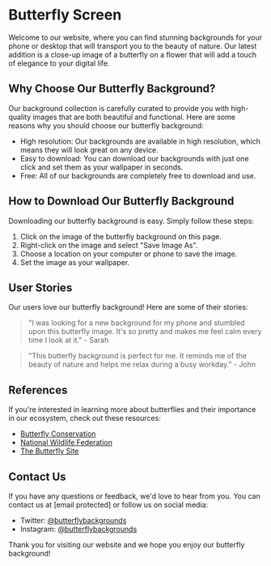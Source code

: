 <!--font:Montserrat-->

# Butterfly Screen

Welcome to our website, where you can find stunning backgrounds for your phone or desktop that will transport you to the beauty of nature. Our latest addition is a close-up image of a butterfly on a flower that will add a touch of elegance to your digital life.

## Why Choose Our Butterfly Background?

Our background collection is carefully curated to provide you with high-quality images that are both beautiful and functional. Here are some reasons why you should choose our butterfly background:

-   High resolution: Our backgrounds are available in high resolution, which means they will look great on any device.
-   Easy to download: You can download our backgrounds with just one click and set them as your wallpaper in seconds.
-   Free: All of our backgrounds are completely free to download and use.

## How to Download Our Butterfly Background

Downloading our butterfly background is easy. Simply follow these steps:

1. Click on the image of the butterfly background on this page.
2. Right-click on the image and select "Save Image As".
3. Choose a location on your computer or phone to save the image.
4. Set the image as your wallpaper.

## User Stories

Our users love our butterfly background! Here are some of their stories:

> "I was looking for a new background for my phone and stumbled upon this butterfly image. It's so pretty and makes me feel calm every time I look at it." - Sarah

> "This butterfly background is perfect for me. It reminds me of the beauty of nature and helps me relax during a busy workday." - John

## References

If you're interested in learning more about butterflies and their importance in our ecosystem, check out these resources:

-   [Butterfly Conservation](#)
-   [National Wildlife Federation](#)
-   [The Butterfly Site](#)

## Contact Us

If you have any questions or feedback, we'd love to hear from you. You can contact us at [email protected] or follow us on social media:

-   Twitter: [@butterflybackgrounds](#)
-   Instagram: [@butterflybackgrounds](#)

Thank you for visiting our website and we hope you enjoy our butterfly background!

<!--

Write me content for website with wallpaper which alt text is:

"A close-up of a butterfly on a flower"

The name/title of the page should not be 1:1 copy of the alt text but rather a real content of the website which is using this wallpaper.

- Use markdown format
- Start with heading
- Heading should be short and concise
- The content should look like a real website
- The website should not be about the wallpaper, wallpaper is just a related background
- Heading should be contain work "wallpaper" or "background"
- Include real sections like references, contact, user stories, etc. use things relevant to the page purpose.
- Feel free to use structure like headings, bullets, numbering, blockquotes, paragraphs, horizontal lines, etc.
- You can use formatting like bold or _italic_
- You can include UTF-8 emojis
- Links should be only #hash anchors (and you can refer to the document itself)
- Do not include images


---


# Beautiful Butterfly Wallpaper for Your Home Screen

Welcome to our website, where you can find the perfect wallpaper for your phone or desktop background. Our latest addition is a stunning close-up of a butterfly on a flower that will bring a touch of nature to your digital life.

## Why Choose Our Butterfly Wallpaper?

Our wallpaper collection is carefully curated to provide you with high-quality images that are both beautiful and functional. Here are some reasons why you should choose our butterfly wallpaper:

- High resolution: Our wallpapers are available in high resolution, which means they will look great on any device.
- Easy to download: You can download our wallpapers with just one click and set them as your background in seconds.
- Free: All of our wallpapers are completely free to download and use.

## How to Download Our Butterfly Wallpaper

Downloading our butterfly wallpaper is easy. Simply follow these steps:

1. Click on the image of the butterfly wallpaper on this page.
2. Right-click on the image and select "Save Image As".
3. Choose a location on your computer or phone to save the image.
4. Set the image as your background.

## User Stories

Our users love our butterfly wallpaper! Here are some of their stories:

> "I was looking for a new wallpaper for my phone and stumbled upon this butterfly image. It's so pretty and makes me happy every time I look at it." - Sarah

> "I'm a nature lover, so this butterfly wallpaper is perfect for me. It reminds me of the beauty of nature even when I'm stuck inside." - John

## References

If you're interested in learning more about butterflies and their importance in our ecosystem, check out these resources:

- [Butterfly Conservation](#)
- [National Wildlife Federation](#)
- [The Butterfly Site](#)

## Contact Us

If you have any questions or feedback, we'd love to hear from you. You can contact us at [email protected] or follow us on social media:

- Twitter: [@butterflywallpapers](#)
- Instagram: [@butterflywallpapers](#)

Thank you for visiting our website and we hope you enjoy our butterfly wallpaper!


---


Heading should not include word "wallpaper". The website should not be about the wallpaper itself, wallpaper is just a related background, rewrite whole content.


---


# Bring Nature to Your Screen with a Beautiful Butterfly Background

Welcome to our website, where you can find stunning backgrounds for your phone or desktop that will transport you to the beauty of nature. Our latest addition is a close-up image of a butterfly on a flower that will add a touch of elegance to your digital life.

## Why Choose Our Butterfly Background?

Our background collection is carefully curated to provide you with high-quality images that are both beautiful and functional. Here are some reasons why you should choose our butterfly background:

- High resolution: Our backgrounds are available in high resolution, which means they will look great on any device.
- Easy to download: You can download our backgrounds with just one click and set them as your wallpaper in seconds.
- Free: All of our backgrounds are completely free to download and use.

## How to Download Our Butterfly Background

Downloading our butterfly background is easy. Simply follow these steps:

1. Click on the image of the butterfly background on this page.
2. Right-click on the image and select "Save Image As".
3. Choose a location on your computer or phone to save the image.
4. Set the image as your wallpaper.

## User Stories

Our users love our butterfly background! Here are some of their stories:

> "I was looking for a new background for my phone and stumbled upon this butterfly image. It's so pretty and makes me feel calm every time I look at it." - Sarah

> "This butterfly background is perfect for me. It reminds me of the beauty of nature and helps me relax during a busy workday." - John

## References

If you're interested in learning more about butterflies and their importance in our ecosystem, check out these resources:

- [Butterfly Conservation](#)
- [National Wildlife Federation](#)
- [The Butterfly Site](#)

## Contact Us

If you have any questions or feedback, we'd love to hear from you. You can contact us at [email protected] or follow us on social media:

- Twitter: [@butterflybackgrounds](#)
- Instagram: [@butterflybackgrounds](#)

Thank you for visiting our website and we hope you enjoy our butterfly background!


---


Write me a Google font which is best fitting for the website.

Pick from the list:
- Roboto
- Cormorant Garamond
- Great Vibes
- Barlow Condensed
- Barlow Condensed
- Cinzel Decorative
- Inter
- Lobster
- Open Sans
- Exo 2
- Futura
- Cinzel
- Alegreya
- Raleway
- Montserrat
- Poppins
- IBM Plex Sans
- Cabin
- Orbitron
- Playfair Display
- Dancing Script
- Lato


Write just the font name nothing else.


---


Montserrat

-->
